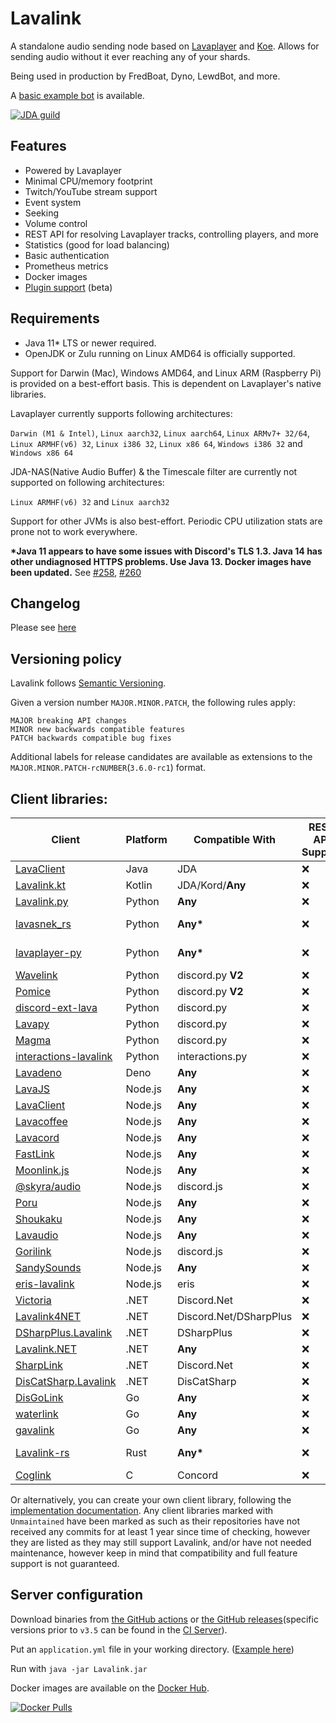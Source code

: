 # Lavalink
A standalone audio sending node based on [Lavaplayer](https://github.com/sedmelluq/lavaplayer) and [Koe](https://github.com/KyokoBot/koe).
Allows for sending audio without it ever reaching any of your shards.

Being used in production by FredBoat, Dyno, LewdBot, and more.

A [basic example bot](Testbot) is available.

[![JDA guild](https://discordapp.com/api/guilds/125227483518861312/embed.png?style=banner2)](https://discord.gg/jtAWrzU)

## Features
* Powered by Lavaplayer
* Minimal CPU/memory footprint
* Twitch/YouTube stream support
* Event system
* Seeking
* Volume control
* REST API for resolving Lavaplayer tracks, controlling players, and more
* Statistics (good for load balancing)
* Basic authentication
* Prometheus metrics
* Docker images
* [Plugin support](PLUGINS.md) (beta)

## Requirements

* Java 11* LTS or newer required.
* OpenJDK or Zulu running on Linux AMD64 is officially supported.

Support for Darwin (Mac), Windows AMD64, and Linux ARM (Raspberry Pi) is provided on a best-effort basis. This is dependent on Lavaplayer's native libraries.

Lavaplayer currently supports following architectures: 

`Darwin (M1 & Intel)`, `Linux aarch32`, `Linux aarch64`, `Linux ARMv7+ 32/64`, `Linux ARMHF(v6) 32`, `Linux i386 32`, `Linux x86 64`, `Windows i386 32` and `Windows x86 64`

JDA-NAS(Native Audio Buffer) & the Timescale filter are currently not supported on following architectures: 

`Linux ARMHF(v6) 32` and `Linux aarch32`


Support for other JVMs is also best-effort. Periodic CPU utilization stats are prone not to work everywhere.

**\*Java 11 appears to have some issues with Discord's TLS 1.3. Java 14 has other undiagnosed HTTPS problems. Use Java 13. Docker images have been updated.** See [#258](https://github.com/freyacodes/Lavalink/issues/258), [#260](https://github.com/freyacodes/Lavalink/issues/260)

## Changelog

Please see [here](CHANGELOG.md)

## Versioning policy

Lavalink follows [Semantic Versioning](https://semver.org/).

Given a version number `MAJOR.MINOR.PATCH`, the following rules apply:

    MAJOR breaking API changes
    MINOR new backwards compatible features
    PATCH backwards compatible bug fixes

Additional labels for release candidates are available as extensions to the `MAJOR.MINOR.PATCH-rcNUMBER`(`3.6.0-rc1`) format.


## Client libraries:
| Client                                                                                                | Platform | Compatible With         | REST API Support | Additional Information          |
|-------------------------------------------------------------------------------------------------------|----------|-------------------------|------------------|---------------------------------|
| [LavaClient](https://github.com/HoneycombsTeam/LavaClient)                                            | Java     | JDA                     | ❌                | Archived                        |
| [Lavalink.kt](https://github.com/DRSchlaubi/lavalink.kt)                                              | Kotlin   | JDA/Kord/**Any**        | ❌                | Kotlin Coroutines               |
| [Lavalink.py](https://github.com/Devoxin/Lavalink.py)                                                 | Python   | **Any**                 | ❌                |                                 |
| [lavasnek_rs](https://github.com/vicky5124/lavasnek_rs)                                               | Python   | **Any\***               | ❌                | *`asyncio`-based libraries only |
| [lavaplayer-py](https://github.com/HazemMeqdad/lavaplayer)                                            | Python   | **Any\***               | ❌                | *`asyncio`-based libraries only |
| [Wavelink](https://github.com/PythonistaGuild/Wavelink)                                               | Python   | discord.py **V2**       | ❌                |                                 |
| [Pomice](https://github.com/cloudwithax/pomice)                                                       | Python   | discord.py **V2**       | ❌                |                                 |
| [discord-ext-lava](https://github.com/Axelware/discord-ext-lava)                                      | Python   | discord.py              | ❌                |                                 |
| [Lavapy](https://github.com/Aspect1103/Lavapy)                                                        | Python   | discord.py              | ❌                |                                 |
| [Magma](https://github.com/initzx/magma)                                                              | Python   | discord.py              | ❌                |                                 |
| [interactions-lavalink](https://github.com/interactions-py/lavalink)                                  | Python   | interactions.py         | ❌                |                                 |
| [Lavadeno](https://github.com/lavaclient/lavadeno)                                                    | Deno     | **Any**                 | ❌                |                                 |
| [LavaJS](https://github.com/OverleapTechnologies/LavaJS)                                              | Node.js  | **Any**                 | ❌                |                                 |
| [LavaClient](https://github.com/lavaclient/lavaclient)                                                | Node.js  | **Any**                 | ❌                |                                 |
| [Lavacoffee](https://github.com/XzFirzal/lavacoffee)                                                  | Node.js  | **Any**                 | ❌                |                                 |
| [Lavacord](https://github.com/lavacord/lavacord)                                                      | Node.js  | **Any**                 | ❌                |                                 |
| [FastLink](https://github.com/ThePedroo/FastLink)                                                     | Node.js  | **Any**                 | ❌                |                                 |
| [Moonlink.js](https://github.com/1Lucas1apk/moonlink.js)                                              | Node.js  | **Any**                 | ❌                |
| [@skyra/audio](https://github.com/skyra-project/audio)                                                | Node.js  | discord.js              | ❌                | Archived                        |
| [Poru](https://github.com/parasop/poru)                                                               | Node.js  | **Any**                 | ❌                |                                 |
| [Shoukaku](https://github.com/Deivu/Shoukaku)                                                         | Node.js  | **Any**                 | ❌                |                                 |                                |
| [Lavaudio](https://github.com/rilysh/lavaudio)                                                        | Node.js  | **Any**                 | ❌                |
| [Gorilink](https://github.com/Gorillas-Team/Gorilink)                                                 | Node.js  | discord.js              | ❌                | Archived/Unmaintained           |
| [SandySounds](https://github.com/MrJohnCoder/SandySounds)                                             | Node.js  | **Any**                 | ❌                | Unmaintained                    |
| [eris-lavalink](https://github.com/briantanner/eris-lavalink)                                         | Node.js  | eris                    | ❌                | Unmaintained                    |
| [Victoria](https://github.com/Yucked/Victoria)                                                        | .NET     | Discord.Net             | ❌                |                                 |
| [Lavalink4NET](https://github.com/angelobreuer/Lavalink4NET)                                          | .NET     | Discord\.Net/DSharpPlus | ❌                |                                 |
| [DSharpPlus.Lavalink](https://github.com/DSharpPlus/DSharpPlus/tree/master/DSharpPlus.Lavalink)       | .NET     | DSharpPlus              | ❌                |                                 |
| [Lavalink.NET](https://github.com/Dev-Yukine/Lavalink.NET)                                            | .NET     | **Any**                 | ❌                | Unmaintained                    |
| [SharpLink](https://github.com/Devoxin/SharpLink)                                                     | .NET     | Discord.Net             | ❌                | Unmaintained                    |
| [DisCatSharp.Lavalink](https://github.com/Aiko-IT-Systems/DisCatSharp/tree/main/DisCatSharp.Lavalink) | .NET     | DisCatSharp             | ❌                |                                 |
| [DisGoLink](https://github.com/disgoorg/disgolink)                                                    | Go       | **Any**                 | ❌                |                                 |
| [waterlink](https://github.com/lukasl-dev/waterlink)                                                  | Go       | **Any**                 | ❌                |                                 |
| [gavalink](https://github.com/foxbot/gavalink)                                                        | Go       | **Any**                 | ❌                | Unmaintained                    |
| [Lavalink-rs](https://gitlab.com/vicky5124/lavalink-rs)                                               | Rust     | **Any\***               | ❌                | *`tokio`-based libraries only   |
| [Coglink](https://github.com/ThePedroo/Coglink)                                                       | C        | Concord                 | ❌                |                                 |

Or alternatively, you can create your own client library, following the [implementation documentation](https://github.com/freyacodes/Lavalink/blob/master/IMPLEMENTATION.md).
Any client libraries marked with `Unmaintained` have been marked as such as their repositories have not received any commits for at least 1 year since time of checking,
however they are listed as they may still support Lavalink, and/or have not needed maintenance, however keep in mind that compatibility and full feature support is not guaranteed.

## Server configuration
Download binaries from [the GitHub actions](https://github.com/freyacodes/Lavalink/actions) or [the GitHub releases](https://github.com/freyacodes/Lavalink/releases)(specific versions prior to `v3.5` can be found in the [CI Server](https://ci.fredboat.com/viewLog.html?buildId=lastSuccessful&buildTypeId=Lavalink_Build&tab=artifacts&guest=1)). 

Put an `application.yml` file in your working directory. ([Example here](https://github.com/freyacodes/Lavalink/blob/master/LavalinkServer/application.yml.example))

Run with `java -jar Lavalink.jar`

Docker images are available on the [Docker Hub](https://hub.docker.com/r/fredboat/lavalink/).

[![Docker Pulls](https://img.shields.io/docker/pulls/fredboat/lavalink.svg)](https://hub.docker.com/r/fredboat/lavalink/)
